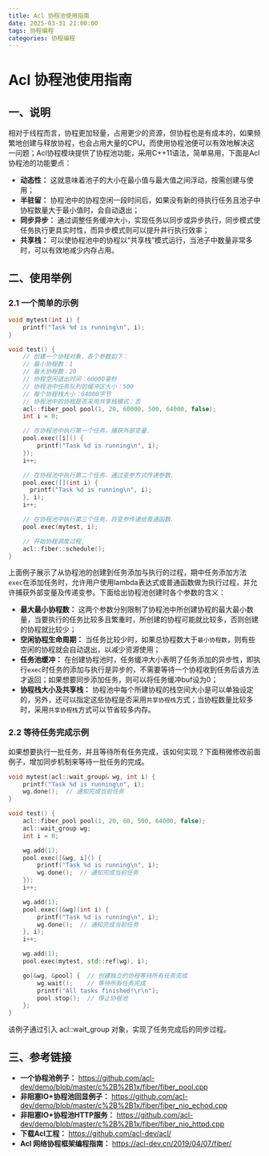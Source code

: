 ```yaml
---
title: Acl 协程池使用指南
date: 2025-03-31 21:00:00
tags: 协程编程
categories: 协程编程
---
```


# Acl 协程池使用指南

## 一、说明

相对于线程而言，协程更加轻量，占用更少的资源，但协程也是有成本的，如果频繁地创建与释放协程，也会占用大量的CPU，而使用协程池便可以有效地解决这一问题；Acl协程模块提供了协程池功能，采用C++11语法，简单易用，下面是Acl协程池的功能要点：
- **动态性：** 这就意味着池子的大小在最小值与最大值之间浮动，按需创建与使用；
- **半驻留：** 协程池中的协程空闲一段时间后，如果没有新的待执行任务且池子中协程数量大于最小值时，会自动退出；
- **同步异步：** 通过调整任务缓冲大小，实现任务以同步或异步执行，同步模式使任务执行更具实时性，而异步模式则可以提升并行执行效率；
- **共享栈：** 可以使协程池中的协程以“共享栈”模式运行，当池子中数量非常多时，可以有效地减少内存占用。

## 二、使用举例

### 2.1 一个简单的示例

```c++
void mytest(int i) {
    printf("Task %d is running\n", i);
}

void test() {
    // 创建一个协程对象，各个参数如下：
    // 最小协程数：1
    // 最大协程数：20
    // 协程空闲退出时间：60000毫秒
    // 协程池中任务队列的缓冲区大小：500
    // 每个协程栈大小：64000字节
    // 协程池中的协程是否采用共享栈模式：否
    acl::fiber_pool pool(1, 20, 60000, 500, 64000, false);
    int i = 0;

    // 在协程池中执行第一个任务，捕获外部变量.
    pool.exec([i]() {
        printf("Task %d is running\n", i);
    });
    i++;

    // 在协程池中执行第二个任务，通过变参方式传递参数.
    pool.exec([](int i) {
  	  printf("Task %d is running\n", i);
    }, i);
    i++;

    // 在协程池中执行第三个任务，将变参传递给普通函数.
    pool.exec(mytest, i);

    // 开始协程调度过程.
    acl::fiber::schedule();
}
```

上面例子展示了从协程池的创建到任务添加与执行的过程，期中任务添加方法`exec`在添加任务时，允许用户使用lambda表达式或普通函数做为执行过程，并允许捕获外部变量及传递变参。下面给出协程池创建时各个参数的含义：

- **最大最小协程数：** 这两个参数分别限制了协程池中所创建协程的最大最小数量，当要执行的任务比较多且繁重时，所创建的协程可能就比较多，否则创建的协程就比较少；
- **空闲协程生命周期：** 当任务比较少时，如果总协程数大于`最小协程数`，则有些空闲的协程就会自动退出，以减少资源使用；
- **任务池缓冲：** 在创建协程池时，任务缓冲大小表明了任务添加的异步性，即执行`exec`时任务的添加与执行是异步的，不需要等待一个协程收到任务后该方法才返回；如果想要同步添加任务，则可以将任务缓冲buf设为0；
- **协程栈大小及共享栈：** 协程池中每个所建协程的栈空间大小是可以单独设定的，另外，还可以指定这些协程是否采用`共享协程栈`方式；当协程数量比较多时，采用`共享协程栈`方式可以节省较多内存。

### 2.2 等待任务完成示例

如果想要执行一批任务，并且等待所有任务完成，该如何实现？下面稍微修改前面例子，增加同步机制来等待一批任务的完成。

```c++
void mytest(acl::wait_group& wg, int i) {
    printf("Task %d is running\n", i);
    wg.done();  // 通知完成当前任务
}

void test() {
    acl::fiber_pool pool(1, 20, 60, 500, 64000, false);
    acl::wait_group wg;
    int i = 0;

    wg.add(1);
    pool.exec([&wg, i]() {
        printf("Task %d is running\n", i);
        wg.done();  // 通知完成当前任务
    });
    i++;

    wg.add(1);
    pool.exec([&wg](int i) {
  	    printf("Task %d is running\n", i);
        wg.done();  // 通知完成当前任务
    }, i);
    i++;

    wg.add(1);
    pool.exec(mytest, std::ref(wg), i);

    go[&wg, &pool] {  // 创建独立的协程等待所有任务完成
        wg.wait();    // 等待所有任务完成
        printf("All tasks finished!\r\n");
        pool.stop();  // 停止协程池
    };
}
```

该例子通过引入 acl::wait_group 对象，实现了任务完成后的同步过程。

## 三、参考链接
- **一个协程池例子：** https://github.com/acl-dev/demo/blob/master/c%2B%2B1x/fiber/fiber_pool.cpp
- **非阻塞IO+协程池回显例子：** https://github.com/acl-dev/demo/blob/master/c%2B%2B1x/fiber/fiber_nio_echod.cpp
- **非阻塞IO+协程池HTTP服务：** https://github.com/acl-dev/demo/blob/master/c%2B%2B1x/fiber/fiber_nio_httpd.cpp
- **下载Acl工程：** https://github.com/acl-dev/acl/
- **Acl 网络协程框架编程指南：** https://acl-dev.cn/2019/04/07/fiber/
